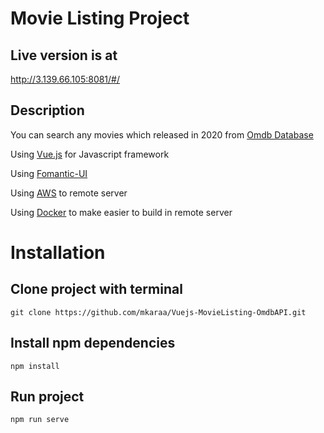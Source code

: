 # Movie Listing Project  

## Live version is at 
http://3.139.66.105:8081/#/


## Description
You can search any movies which released in 2020 from [Omdb Database](http://www.omdbapi.com/)

Using [Vue.js](https://vuejs.org/) for Javascript framework

Using [Fomantic-UI](https://fomantic-ui.com/)

Using [AWS](https://aws.amazon.com/) to remote server

Using [Docker](https://www.docker.com/) to make easier to build in remote server 

# Installation

## Clone project with terminal 
```git clone https://github.com/mkaraa/Vuejs-MovieListing-OmdbAPI.git```

## Install npm dependencies
```npm install```

## Run project 
```npm run serve```

